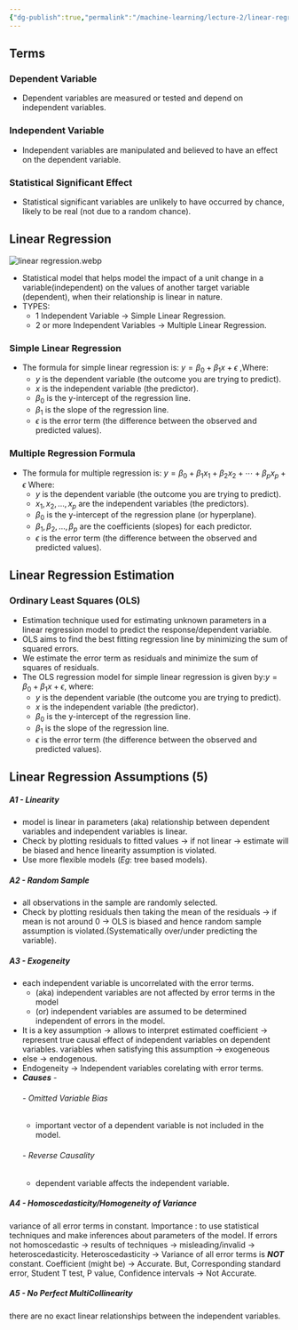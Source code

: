 ```yaml
---
{"dg-publish":true,"permalink":"/machine-learning/lecture-2/linear-regression-model/","dgPassFrontmatter":true}
---
```


## Terms
### Dependent Variable
- Dependent variables are measured or tested and depend on independent variables.
### Independent Variable
- Independent variables are manipulated and believed to have an effect on the dependent variable.
### Statistical Significant Effect
- Statistical significant variables are unlikely to have occurred by chance, likely to be real (not due to a random chance).
## Linear Regression
![linear regression.webp](/img/user/Machine%20Learning/Lecture%202/linear%20regression.webp)
- Statistical model that helps model the impact of a unit change in a variable(independent) on the values of another target variable (dependent), when their relationship is linear in nature.
- TYPES:
	- 1 Independent Variable $\rightarrow$ Simple Linear Regression.
	- 2 or more Independent Variables $\rightarrow$ Multiple Linear Regression.

### Simple Linear Regression

- The formula for simple linear regression is: $y = \beta_0 + \beta_1 x + \epsilon$ ,Where:
	- $y$ is the dependent variable (the outcome you are trying to predict).
	- $x$ is the independent variable (the predictor).
	- $\beta_0$ is the y-intercept of the regression line.
	- $\beta_1$ is the slope of the regression line.
	- $\epsilon$ is the error term (the difference between the observed and predicted values).
### Multiple Regression Formula

- The formula for multiple regression is: $y = \beta_0 + \beta_1 x_1 + \beta_2 x_2 + \cdots + \beta_p x_p + \epsilon$ Where:
	- $y$ is the dependent variable (the outcome you are trying to predict).
	- $x_1, x_2, \ldots, x_p$ are the independent variables (the predictors).
	- $\beta_0$ is the y-intercept of the regression plane (or hyperplane).
	- $\beta_1, \beta_2, \ldots, \beta_p$ are the coefficients (slopes) for each predictor.
	- $\epsilon$ is the error term (the difference between the observed and predicted values).
## Linear Regression Estimation
### Ordinary Least Squares (OLS)

- Estimation technique used for estimating unknown parameters in a linear regression model to predict the response/dependent variable.
- OLS aims to find the best fitting regression line by minimizing the sum of squared errors.
- We estimate the error term as residuals and minimize the sum of squares of residuals.
- The OLS regression model for simple linear regression is given by:$y = \beta_0 + \beta_1 x + \epsilon$, where:
	- $y$ is the dependent variable (the outcome you are trying to predict).
	- $x$ is the independent variable (the predictor).
	- $\beta_0$ is the y-intercept of the regression line.
	- $\beta_1$ is the slope of the regression line.
	- $\epsilon$ is the error term (the difference between the observed and predicted values).
## Linear Regression Assumptions (5)

##### A1 - Linearity
- model is linear in parameters (aka) relationship between dependent variables and independent variables is linear.
- Check by plotting residuals to fitted values $\rightarrow$ if not linear $\rightarrow$ estimate will be biased and hence linearity assumption is violated.
- Use more flexible models ($Eg$: tree based models).
##### A2 - Random Sample 
- all observations in the sample are randomly selected.
- Check by plotting residuals then taking the mean of the residuals $\rightarrow$ if mean is not around 0 $\rightarrow$ OLS is biased and hence random sample assumption is violated.(Systematically over/under predicting the variable).
##### A3 - Exogeneity
- each independent variable is uncorrelated with the error terms.
	- (aka) independent variables are not affected by error terms in the model
	- (or) independent variables are assumed to be determined independent of errors in the model.
- It is a key assumption $\rightarrow$ allows to interpret estimated coefficient $\rightarrow$ represent true causal effect of independent variables on dependent variables. variables when satisfying this assumption $\rightarrow$ exogeneous
- else $\rightarrow$ endogenous.
- Endogeneity $\rightarrow$ Independent variables corelating with error terms.
- ***Causes*** -
	###### - Omitted Variable Bias
	- important vector of a dependent variable is not included in the model.
	###### - Reverse Causality 
	- dependent variable affects the independent variable.
##### A4 - Homoscedasticity/Homogeneity of Variance
variance of all error terms in constant.
Importance : to use statistical techniques and make inferences about parameters of the model. If errors not homoscedastic $\rightarrow$ results of techniques $\rightarrow$ misleading/invalid $\rightarrow$ heteroscedasticity.
Heteroscedasticity $\rightarrow$ Variance of all error terms is ***NOT*** constant.
	Coefficient (might be) $\rightarrow$ Accurate.
	But, Corresponding standard error, Student T test, P value, Confidence intervals $\rightarrow$ Not Accurate.

##### A5 - No Perfect MultiCollinearity
there are no exact linear relationships between the independent variables.